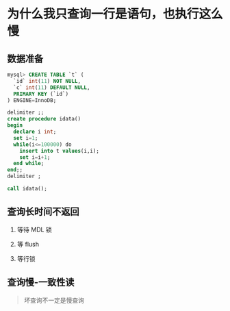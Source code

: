 # 为什么我只查询一行是语句，也执行这么慢

## 数据准备

``` sql
mysql> CREATE TABLE `t` (
  `id` int(11) NOT NULL,
  `c` int(11) DEFAULT NULL,
  PRIMARY KEY (`id`)
) ENGINE=InnoDB;

delimiter ;;
create procedure idata()
begin
  declare i int;
  set i=1;
  while(i<=100000) do
    insert into t values(i,i);
    set i=i+1;
  end while;
end;;
delimiter ;

call idata();
```

## 查询长时间不返回

1. 等待 MDL 锁

2. 等 flush

3. 等行锁


## 查询慢-一致性读

> 坏查询不一定是慢查询